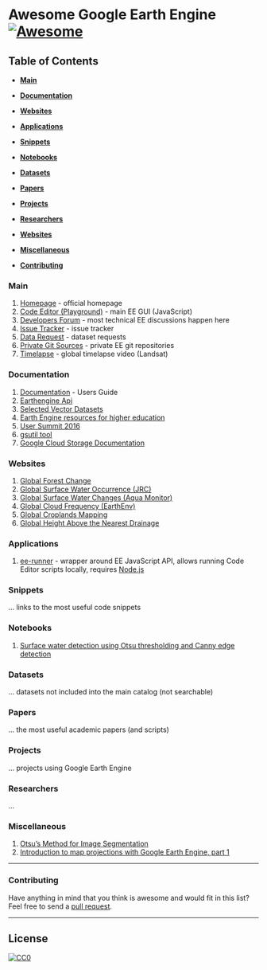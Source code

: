 # Awesome Google Earth Engine [![Awesome](https://cdn.rawgit.com/sindresorhus/awesome/d7305f38d29fed78fa85652e3a63e154dd8e8829/media/badge.svg)](https://github.com/sindresorhus/awesome)

## Table of Contents

* **[Main](#main)**  

* **[Documentation](#documentation)**  

* **[Websites](#websites)**

* **[Applications](#applications)**

* **[Snippets](#snippets)**  

* **[Notebooks](#notebooks)**  

* **[Datasets](#datasets)**  

* **[Papers](#papers)**  

* **[Projects](#projects)**

* **[Researchers](#researchers)**  

* **[Websites](#websites)**  

* **[Miscellaneous](#miscellaneous)**  

* **[Contributing](#contributing)**  


### Main
1.  [Homepage](http://earthengine.google.com) - official homepage
1.  [Code Editor (Playground)](http://code.earthengine.google.com) - main EE GUI (JavaScript)
1.  [Developers Forum](https://groups.google.com/forum/#!forum/google-earth-engine-developers) - most technical EE discussions happen here
1.  [Issue Tracker](https://issuetracker.google.com/issues?q=componentid:184426&p=1) - issue tracker
1.  [Data Request](https://issuetracker.google.com/issues?q=componentid:184426%20status:open&d=vote_count&d=title&d=79295&d=status) - dataset requests
1.  [Private Git Sources](https://earthengine.googlesource.com/#) - private EE git repositories
1.  [Timelapse](https://earthengine.google.com/timelapse/#) - global timelapse video (Landsat)

### Documentation
1.  [Documentation](https://developers.google.com/earth-engine/) - Users Guide
1.  [Earthengine Api](https://github.com/google/earthengine-api)
1.  [Selected Vector Datasets](https://developers.google.com/earth-engine/vector_datasets)
1.  [Earth Engine resources for higher education](https://developers.google.com/earth-engine/edu)
1.  [User Summit 2016](http://earthenginesummit2016.earthoutreach.org/training-materials#TOC-Breakout-Sessions---all-days)
1.  [gsutil tool](https://cloud.google.com/storage/docs/gsutil)
1.  [Google Cloud Storage Documentation](https://cloud.google.com/storage/docs/)

### Websites
1. [Global Forest Change](https://earthenginepartners.appspot.com/science-2013-global-forest)
1. [Global Surface Water Occurrence (JRC)](http://global-surface-water.appspot.com)
1. [Global Surface Water Changes (Aqua Monitor)](http://aqua-monitor.appspot.com)
1. [Global Cloud Frequency (EarthEnv)](http://www.earthenv.org/cloud)
1. [Global Croplands Mapping](https://croplands.org/)
1. [Global Height Above the Nearest Drainage](http://global-hand.appspot.com)

### Applications
1. [ee-runner](https://github.com/gena/ee-runner) - wrapper around EE JavaScript API, allows running Code Editor scripts locally, requires [Node.js](https://nodejs.org/en/)

### Snippets
... links to the most useful code snippets

### Notebooks
1. [Surface water detection using Otsu thresholding and Canny edge detection](https://github.com/gena/gena.github.io/blob/master/experiments/surface_water_detection_canny_otsu.ipynb)

### Datasets
... datasets not included into the main catalog (not searchable)

### Papers
... the most useful academic papers (and scripts)

### Projects
... projects using Google Earth Engine

### Researchers
... 

### Miscellaneous
1. [Otsu’s Method for Image Segmentation](https://medium.com/google-earth/otsus-method-for-image-segmentation-f5c48f405e)
1. [Introduction to map projections with Google Earth Engine, part 1](https://medium.com/google-earth/introduction-to-map-projections-with-google-earth-engine-part-1-7840e4ca6264)


-----
### Contributing
Have anything in mind that you think is awesome and would fit in this list? Feel free to send a [pull request](https://github.com/gena/awesome-google-earth-engine/pulls). 

-----
## License

[![CC0](http://i.creativecommons.org/p/zero/1.0/88x31.png)](http://creativecommons.org/publicdomain/zero/1.0/)
